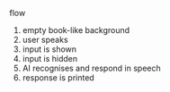 flow

1. empty book-like background
2. user speaks
3. input is shown 
4. input is hidden
5. AI recognises and respond in speech
6. response is printed
